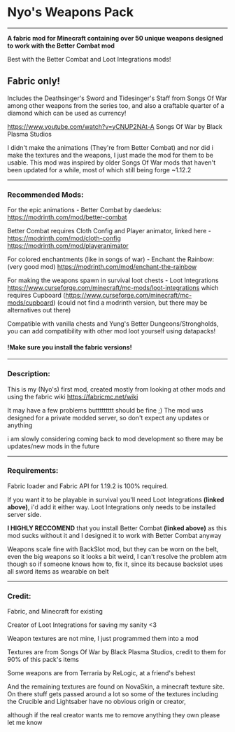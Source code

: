 # Nyo's Weapons Pack

 ----------------------------------------------------------------------------------
 
**A fabric mod for Minecraft containing over 50 unique weapons designed to work with the Better Combat mod**

Best with the Better Combat and Loot Integrations mods!
## Fabric only!


Includes the Deathsinger's Sword and Tidesinger's Staff from Songs Of War among other weapons from the series too, and also a craftable quarter of a diamond which can be used as currency!

https://www.youtube.com/watch?v=yCNUP2NAt-A Songs Of War by Black Plasma Studios

 

I didn't make the animations (They're from Better Combat) and nor did i make the textures and the weapons, I just made the mod for them to be usable.
This mod was inspired by older Songs Of War mods that haven't been updated for a while, most of which still being forge ~1.12.2

 

 

 ----------------------------------------------------------------------------------

### Recommended Mods:

For the epic animations -
Better Combat by daedelus: https://modrinth.com/mod/better-combat

Better Combat requires Cloth Config and Player animator, linked here -
https://modrinth.com/mod/cloth-config
https://modrinth.com/mod/playeranimator

For colored enchantments (like in songs of war) -
Enchant the Rainbow: (very good mod) https://modrinth.com/mod/enchant-the-rainbow 

For making the weapons spawn in survival loot chests -
Loot Integrations https://www.curseforge.com/minecraft/mc-mods/loot-integrations 
which requires Cupboard (https://www.curseforge.com/minecraft/mc-mods/cupboard)
(could not find a modrinth version, but there may be alternatives out there)

Compatible with vanilla chests and Yung's Better Dungeons/Strongholds, you can add compatibility with other mod loot yourself using datapacks!

#### !Make sure you install the fabric versions!

 


 ----------------------------------------------------------------------------------
### Description:

This is my (Nyo's) first mod, created mostly from looking at other mods and using the fabric wiki https://fabricmc.net/wiki

 

It may have a few problems buttttttttt should be fine ;) The mod was designed for a private modded server, so don't expect any updates or anything

i am slowly considering coming back to mod development so there may be updates/new mods in the future



 ----------------------------------------------------------------------------------
### Requirements:

Fabric loader and Fabric API for 1.19.2 is 100% required.

 

If you want it to be playable in survival you'll need Loot Integrations __(linked above)__, i'd add it either way. Loot Integrations only needs to be installed server side.

 

**I HIGHLY RECCOMEND** that you install Better Combat __(linked above)__ as this mod sucks without it and I designed it to work with Better Combat anyway

Weapons scale fine with BackSlot mod, but they can be worn on the belt, even the big weapons so it looks a bit weird, I can't resolve the problem atm though so if someone knows how to, fix it, since its because backslot uses all sword items as wearable on belt


 ----------------------------------------------------------------------------------
### Credit:

Fabric, and Minecraft for existing

Creator of Loot Integrations for saving my sanity <3

Weapon textures are not mine, I just programmed them into a mod

Textures are from Songs Of War by Black Plasma Studios, credit to them for 90% of this pack's items

Some weapons are from Terraria by ReLogic, at a friend's behest

And the remaining textures are found on NovaSkin, a minecraft texture site. On there stuff gets passed around a lot so some of the textures including the Crucible and Lightsaber have no obvious origin or creator,

although if the real creator wants me to remove anything they own please let me know
